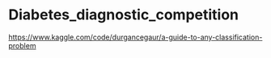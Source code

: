 # Diabetes_diagnostic_competition

https://www.kaggle.com/code/durgancegaur/a-guide-to-any-classification-problem
